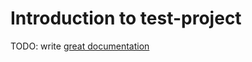 # Introduction to test-project

TODO: write [great documentation](http://jacobian.org/writing/great-documentation/what-to-write/)
